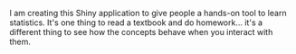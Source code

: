 I am creating this Shiny application to give people a hands-on tool to learn statistics. It's one thing to read a textbook and do homework... it's a different thing to see how the concepts behave when you interact with them.
